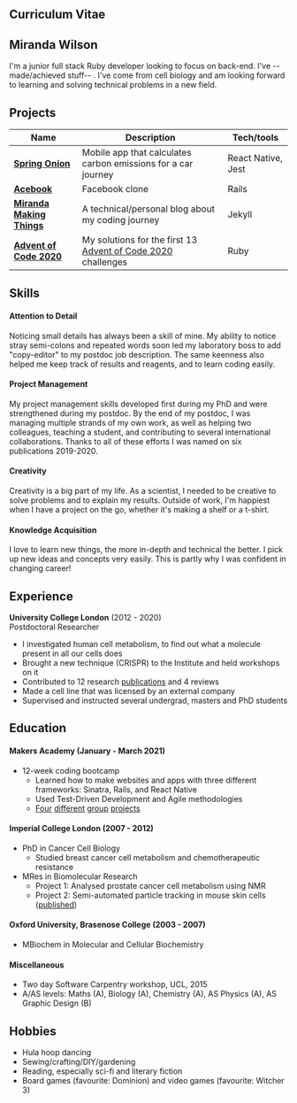 ## Curriculum Vitae

## Miranda Wilson

I'm a junior full stack Ruby developer looking to focus on back-end. I've --made/achieved stuff-- . I've come from cell biology and am looking forward to learning and solving technical problems in a new field.

## Projects

| Name                         | Description       | Tech/tools        |
| ---------------------------- | ----------------- | ----------------- |
| [**Spring Onion**](https://github.com/mscwilson/SmellsLikeGreenSpirit)| Mobile app that calculates carbon emissions for a car journey | React Native, Jest |
| [**Acebook**](https://github.com/mscwilson/acebook-poke) | Facebook clone | Rails              |
| [**Miranda Making Things**](https://github.com/mscwilson/blog) | A technical/personal blog about my coding journey | Jekyll              |
| [**Advent of Code 2020**](https://github.com/mscwilson/AdventOfCode2020) | My solutions for the first 13 [Advent of Code 2020](https://adventofcode.com/2020) challenges | Ruby              |


## Skills
#### Attention to Detail
Noticing small details has always been a skill of mine. My ability to notice stray semi-colons and repeated words soon led my laboratory boss to add "copy-editor" to my postdoc job description. The same keenness also helped me keep track of results and reagents, and to learn coding easily.

#### Project Management
My project management skills developed first during my PhD and were strengthened during my postdoc. By the end of my postdoc, I was managing multiple strands of my own work, as well as helping two colleagues, teaching a student, and contributing to several international collaborations. Thanks to all of these efforts I was named on six publications 2019-2020. 

#### Creativity
Creativity is a big part of my life. As a scientist, I needed to be creative to solve problems and to explain my results. Outside of work, I'm happiest when I have a project on the go, whether it's making a shelf or a t-shirt.

#### Knowledge Acquisition
I love to learn new things, the more in-depth and technical the better. I pick up new ideas and concepts very easily. This is partly why I was confident in changing career!

## Experience

**University College London** (2012 - 2020)  
Postdoctoral Researcher
- I investigated human cell metabolism, to find out what a molecule present in all our cells does
- Brought a new technique (CRISPR) to the Institute and held workshops on it
- Contributed to 12 research [publications](https://scholar.google.co.uk/citations?hl=en&user=QGM8HrIAAAAJ&sortby=pubdate&view_op=list_works&gmla=AJsN-F55fwaEBoXoMg2SHNuxiAhedJovNjBzgnuoEyHdgG5zaIv-Yot4D_A8bwFxogjlZeLF642MM0xsKGW-xoadYS54YfCzc3EGa4vgcHRKKgHXKo1Dpw4) and 4 reviews
- Made a cell line that was licensed by an external company
- Supervised and instructed several undergrad, masters and PhD students

## Education

#### Makers Academy (January - March 2021)

- 12-week coding bootcamp
  - Learned how to make websites and apps with three different frameworks: Sinatra, Rails, and React Native
  - Used Test-Driven Development and Agile methodologies
  - [Four](https://github.com/mscwilson/makersbnb) [different](https://github.com/mscwilson/notes) [group](https://github.com/mscwilson/acebook-poke) [projects](https://github.com/mscwilson/SmellsLikeGreenSpirit)

#### Imperial College London (2007 - 2012)

- PhD in Cancer Cell Biology
  - Studied breast cancer cell metabolism and chemotherapeutic resistance
- MRes in Biomolecular Research
  - Project 1: Analysed prostate cancer cell metabolism using NMR
  - Project 2: Semi-automated particle tracking in mouse skin cells ([published](https://onlinelibrary.wiley.com/doi/full/10.1111/j.1600-0854.2011.01283.x))

#### Oxford University, Brasenose College (2003 - 2007)

- MBiochem in Molecular and Cellular Biochemistry

#### Miscellaneous

 - Two day Software Carpentry workshop, UCL, 2015
 - A/AS levels: Maths (A), Biology (A), Chemistry (A), AS Physics (A), AS Graphic Design (B)

## Hobbies

- Hula hoop dancing
- Sewing/crafting/DIY/gardening
- Reading, especially sci-fi and literary fiction
- Board games (favourite: Dominion) and video games (favourite: Witcher 3)
